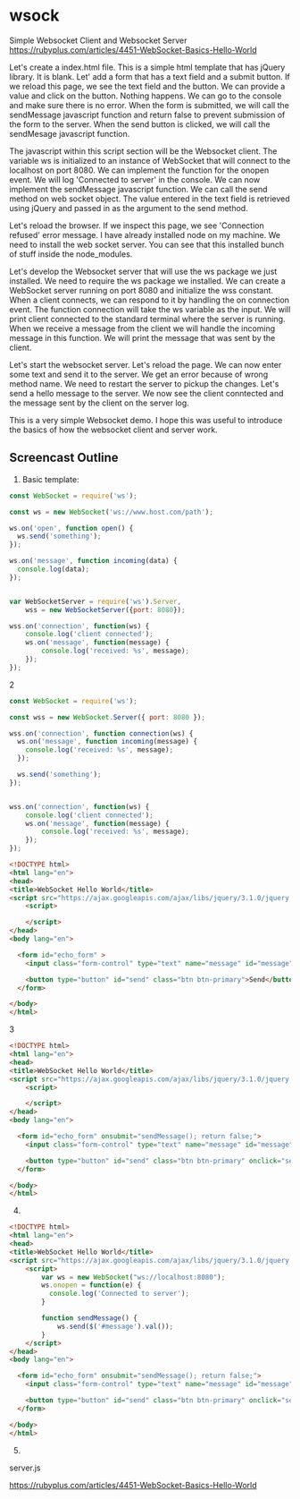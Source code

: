 # wsock
Simple Websocket Client and Websocket Server https://rubyplus.com/articles/4451-WebSocket-Basics-Hello-World

Let's create a index.html file. This is a simple html template that has jQuery library. It is blank. Let' add a form that has
a text field and a submit button. If we reload this page, we see the text field and the button. We can provide a value and 
click on the button. Nothing happens. We can go to the console and make sure there is no error. When the form is submitted, we
will call the sendMessage javascript function and return false to prevent submission of the form to the server. When the send
button is clicked, we will call the sendMesage javascript function. 

The javascript within this script section will be the Websocket client. The variable ws is initialized to an instance of
WebSocket that will connect to the localhost on port 8080. We can implement the function for the onopen event. We will log
'Connected to server' in the console. We can now implement the sendMessage javascript function. We can call the send method on
web socket object. The value entered in the text field is retrieved using jQuery and passed in as the argument to the send 
method. 

Let's reload the browser. If we inspect this page, we see 'Connection refused' error message. I have already installed node
on my machine. We need to install the web socket server. You can see that this installed bunch of stuff inside the
node_modules. 

Let's develop the Websocket server that will use the ws package we just installed. We need to require the ws package we 
installed. We can create a WebSocket server running on port 8080 and initialize the wss constant. When a client connects,
we can respond to it by handling the on connection event. The function connection will take the ws variable as the input.
We will print client connected to the standard terminal where the server is running. When we receive a message from the client
we will handle the incoming message in this function. We will print the message that was sent by the client. 

Let's start the websocket server. Let's reload the page. We can now enter some text and send it to the server. We get an error
because of wrong method name. We need to restart the server to pickup the changes. Let's send a hello message to the server. 
We now see the client conntected and the message sent by the client on the server log.

This is a very simple Websocket demo. I hope this was useful to introduce the basics of how the websocket client and server
work.

## Screencast Outline

1. Basic template:

```javascript
const WebSocket = require('ws');

const ws = new WebSocket('ws://www.host.com/path');

ws.on('open', function open() {
  ws.send('something');
});

ws.on('message', function incoming(data) {
  console.log(data);
});


var WebSocketServer = require('ws').Server,
    wss = new WebSocketServer({port: 8080});

wss.on('connection', function(ws) {
    console.log('client connected');
    ws.on('message', function(message) {
        console.log('received: %s', message);
    });
});
```


2

```javascript
const WebSocket = require('ws');

const wss = new WebSocket.Server({ port: 8080 });

wss.on('connection', function connection(ws) {
  ws.on('message', function incoming(message) {
    console.log('received: %s', message);
  });

  ws.send('something');
});


wss.on('connection', function(ws) {
    console.log('client connected');
    ws.on('message', function(message) {
        console.log('received: %s', message);
    });
});
```

```html
<!DOCTYPE html>
<html lang="en">
<head>
<title>WebSocket Hello World</title>
<script src="https://ajax.googleapis.com/ajax/libs/jquery/3.1.0/jquery.min.js"></script>
    <script>

    </script>
</head>
<body lang="en">

  <form id="echo_form" >
    <input class="form-control" type="text" name="message" id="message" placeholder="Type text to echo in here" value="" autofocus/>

    <button type="button" id="send" class="btn btn-primary">Send</button>
  </form>

</body>
</html>
```

3

```html
<!DOCTYPE html>
<html lang="en">
<head>
<title>WebSocket Hello World</title>
<script src="https://ajax.googleapis.com/ajax/libs/jquery/3.1.0/jquery.min.js"></script>
    <script>

    </script>
</head>
<body lang="en">

  <form id="echo_form" onsubmit="sendMessage(); return false;">
    <input class="form-control" type="text" name="message" id="message" placeholder="Type text to echo in here" value="" autofocus/>

    <button type="button" id="send" class="btn btn-primary" onclick="sendMessage();">Send</button>
  </form>

</body>
</html>
```

4.

```html
<!DOCTYPE html>
<html lang="en">
<head>
<title>WebSocket Hello World</title>
<script src="https://ajax.googleapis.com/ajax/libs/jquery/3.1.0/jquery.min.js"></script>
    <script>
        var ws = new WebSocket("ws://localhost:8080");
        ws.onopen = function(e) {
          console.log('Connected to server');
        }

        function sendMessage() {
            ws.send($('#message').val());
        }
    </script>
</head>
<body lang="en">

  <form id="echo_form" onsubmit="sendMessage(); return false;">
    <input class="form-control" type="text" name="message" id="message" placeholder="Type text to echo in here" value="" autofocus/>

    <button type="button" id="send" class="btn btn-primary" onclick="sendMessage();">Send</button>
  </form>

</body>
</html>
```

5.

server.js

https://rubyplus.com/articles/4451-WebSocket-Basics-Hello-World

